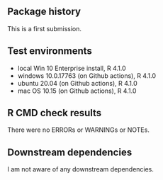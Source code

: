 ## Package history 
This is a first submission.

## Test environments
* local Win 10 Enterprise install, R 4.1.0
* windows 10.0.17763 (on Github actions), R 4.1.0
* ubuntu 20.04 (on Github actions), R 4.1.0
* mac OS 10.15 (on Github actions), R 4.1.0

## R CMD check results
There were no ERRORs or WARNINGs or NOTEs. 

## Downstream dependencies
I am not aware of any downstream dependencies.
